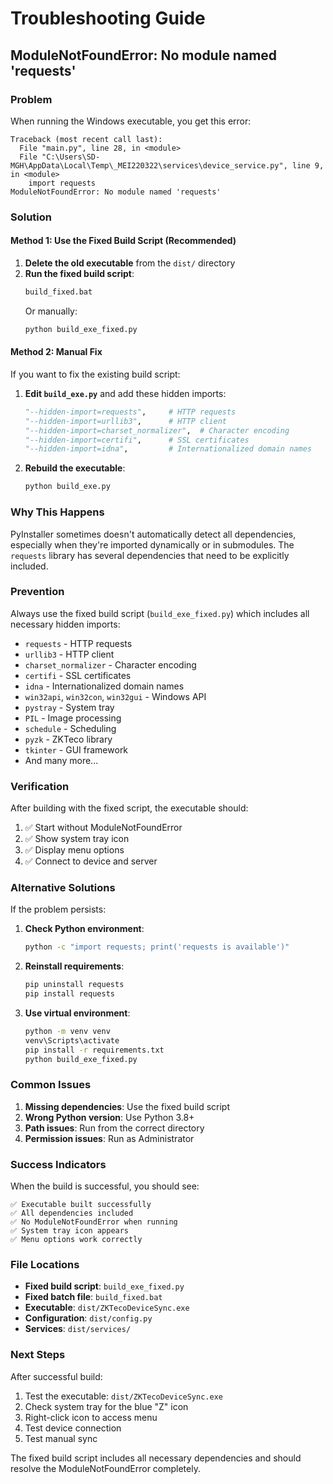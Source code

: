 # Troubleshooting Guide

## ModuleNotFoundError: No module named 'requests'

### Problem
When running the Windows executable, you get this error:
```
Traceback (most recent call last):
  File "main.py", line 28, in <module>
  File "C:\Users\SD-MGH\AppData\Local\Temp\_MEI220322\services\device_service.py", line 9, in <module>
    import requests
ModuleNotFoundError: No module named 'requests'
```

### Solution

#### Method 1: Use the Fixed Build Script (Recommended)
1. **Delete the old executable** from the `dist/` directory
2. **Run the fixed build script**:
   ```cmd
   build_fixed.bat
   ```
   Or manually:
   ```cmd
   python build_exe_fixed.py
   ```

#### Method 2: Manual Fix
If you want to fix the existing build script:

1. **Edit `build_exe.py`** and add these hidden imports:
   ```python
   "--hidden-import=requests",     # HTTP requests
   "--hidden-import=urllib3",      # HTTP client
   "--hidden-import=charset_normalizer",  # Character encoding
   "--hidden-import=certifi",      # SSL certificates
   "--hidden-import=idna",         # Internationalized domain names
   ```

2. **Rebuild the executable**:
   ```cmd
   python build_exe.py
   ```

### Why This Happens

PyInstaller sometimes doesn't automatically detect all dependencies, especially when they're imported dynamically or in submodules. The `requests` library has several dependencies that need to be explicitly included.

### Prevention

Always use the fixed build script (`build_exe_fixed.py`) which includes all necessary hidden imports:

- `requests` - HTTP requests
- `urllib3` - HTTP client
- `charset_normalizer` - Character encoding
- `certifi` - SSL certificates
- `idna` - Internationalized domain names
- `win32api`, `win32con`, `win32gui` - Windows API
- `pystray` - System tray
- `PIL` - Image processing
- `schedule` - Scheduling
- `pyzk` - ZKTeco library
- `tkinter` - GUI framework
- And many more...

### Verification

After building with the fixed script, the executable should:
1. ✅ Start without ModuleNotFoundError
2. ✅ Show system tray icon
3. ✅ Display menu options
4. ✅ Connect to device and server

### Alternative Solutions

If the problem persists:

1. **Check Python environment**:
   ```cmd
   python -c "import requests; print('requests is available')"
   ```

2. **Reinstall requirements**:
   ```cmd
   pip uninstall requests
   pip install requests
   ```

3. **Use virtual environment**:
   ```cmd
   python -m venv venv
   venv\Scripts\activate
   pip install -r requirements.txt
   python build_exe_fixed.py
   ```

### Common Issues

1. **Missing dependencies**: Use the fixed build script
2. **Wrong Python version**: Use Python 3.8+
3. **Path issues**: Run from the correct directory
4. **Permission issues**: Run as Administrator

### Success Indicators

When the build is successful, you should see:
```
✅ Executable built successfully
✅ All dependencies included
✅ No ModuleNotFoundError when running
✅ System tray icon appears
✅ Menu options work correctly
```

### File Locations

- **Fixed build script**: `build_exe_fixed.py`
- **Fixed batch file**: `build_fixed.bat`
- **Executable**: `dist/ZKTecoDeviceSync.exe`
- **Configuration**: `dist/config.py`
- **Services**: `dist/services/`

### Next Steps

After successful build:
1. Test the executable: `dist/ZKTecoDeviceSync.exe`
2. Check system tray for the blue "Z" icon
3. Right-click icon to access menu
4. Test device connection
5. Test manual sync

The fixed build script includes all necessary dependencies and should resolve the ModuleNotFoundError completely. 